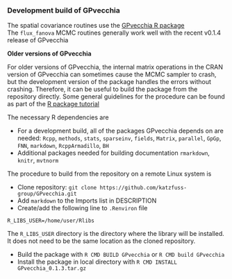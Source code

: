 ### Development build of GPvecchia

The spatial covariance routines use the [GPvecchia R package](https://github.com/katzfuss-group/GPvecchia)  
The `flux_fanova` MCMC routines generally work well with the recent v0.1.4 release of GPvecchia

**Older versions of GPvecchia**

For older versions of GPvecchia, the internal matrix operations in the CRAN version of GPvecchia can sometimes cause the MCMC sampler to crash, but the development version of the package handles the errors without crashing. Therefore, it can be useful to build the package from the repository directly. Some general guidelines for the procedure can be found as part of the [R package tutorial](https://kbroman.org/pkg_primer/pages/build.html)

The necessary R dependencies are
* For a development build, all of the packages GPvecchia depends on are needed: `Rcpp`, `methods`, `stats`, `sparseinv`, `fields`, `Matrix`, `parallel`, `GpGp`, `FNN`, `markdown`, `RcppArmadillo`, `BH`
* Additional packages needed for building documentation `rmarkdown`, `knitr`, `mvtnorm`

The procedure to build from the repository on a remote Linux system is

* Clone repository: `git clone https://github.com/katzfuss-group/GPvecchia.git`
* Add `markdown` to the Imports list in DESCRIPTION
* Create/add the following line to `.Renviron` file
```
R_LIBS_USER=/home/user/Rlibs
```
The `R_LIBS_USER` directory is the directory where the library will be installed. It does not need to be the same location as the cloned repository.
* Build the package with `R CMD BUILD GPvecchia` or `R CMD build GPvecchia`
* Install the package in local directory with `R CMD INSTALL GPvecchia_0.1.3.tar.gz`

